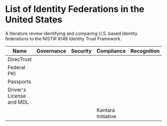 # List of Identity Federations in the United States

A literature review identifying and comparing U.S. based identity federations to the NISTIR 8149 Identity Trust Framework.

| Name | Governance | Security | Compliance | Recognition | Notes |
| ---- | ----- | ----- | ------ | ------ | ----- |
| DirecTrust | | | | | |
| Federal PKI | | | | | |
| Passports | | | | | |
| Driver's License and MDL | | | | | |
| | | | Kantara Initiative | |
